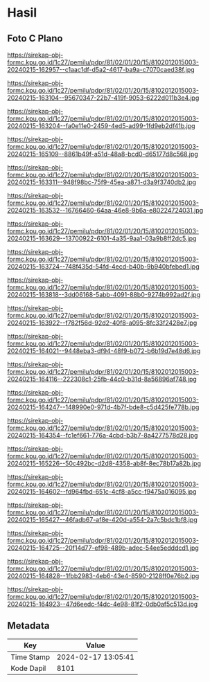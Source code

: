 # Hasil

## Foto C Plano

https://sirekap-obj-formc.kpu.go.id/1c27/pemilu/pdpr/81/02/01/20/15/8102012015003-20240215-162957--c1aac1df-d5a2-4617-ba9a-c7070caed38f.jpg

https://sirekap-obj-formc.kpu.go.id/1c27/pemilu/pdpr/81/02/01/20/15/8102012015003-20240215-163104--95670347-22b7-419f-9053-6222d011b3e4.jpg

https://sirekap-obj-formc.kpu.go.id/1c27/pemilu/pdpr/81/02/01/20/15/8102012015003-20240215-163204--fa0e11e0-2459-4ed5-ad99-1fd9eb2df41b.jpg

https://sirekap-obj-formc.kpu.go.id/1c27/pemilu/pdpr/81/02/01/20/15/8102012015003-20240215-165109--8861b49f-a51d-48a8-bcd0-d65177d8c568.jpg

https://sirekap-obj-formc.kpu.go.id/1c27/pemilu/pdpr/81/02/01/20/15/8102012015003-20240215-163311--948f98bc-75f9-45ea-a871-d3a9f3740db2.jpg

https://sirekap-obj-formc.kpu.go.id/1c27/pemilu/pdpr/81/02/01/20/15/8102012015003-20240215-163532--16766460-64aa-46e8-9b6a-e80224724031.jpg

https://sirekap-obj-formc.kpu.go.id/1c27/pemilu/pdpr/81/02/01/20/15/8102012015003-20240215-163629--13700922-6101-4a35-9aa1-03a9b8ff2dc5.jpg

https://sirekap-obj-formc.kpu.go.id/1c27/pemilu/pdpr/81/02/01/20/15/8102012015003-20240215-163724--748f435d-54fd-4ecd-b40b-9b940bfebed1.jpg

https://sirekap-obj-formc.kpu.go.id/1c27/pemilu/pdpr/81/02/01/20/15/8102012015003-20240215-163818--3dd06168-5abb-4091-88b0-9274b992ad2f.jpg

https://sirekap-obj-formc.kpu.go.id/1c27/pemilu/pdpr/81/02/01/20/15/8102012015003-20240215-163922--f782f56d-92d2-40f8-a095-8fc33f2428e7.jpg

https://sirekap-obj-formc.kpu.go.id/1c27/pemilu/pdpr/81/02/01/20/15/8102012015003-20240215-164021--9448eba3-df94-48f9-b072-b6b19d7e48d6.jpg

https://sirekap-obj-formc.kpu.go.id/1c27/pemilu/pdpr/81/02/01/20/15/8102012015003-20240215-164116--222308c1-25fb-44c0-b31d-8a56896af748.jpg

https://sirekap-obj-formc.kpu.go.id/1c27/pemilu/pdpr/81/02/01/20/15/8102012015003-20240215-164247--148990e0-971d-4b7f-bde8-c5d425fe778b.jpg

https://sirekap-obj-formc.kpu.go.id/1c27/pemilu/pdpr/81/02/01/20/15/8102012015003-20240215-164354--fc1ef661-776a-4cbd-b3b7-8a4277578d28.jpg

https://sirekap-obj-formc.kpu.go.id/1c27/pemilu/pdpr/81/02/01/20/15/8102012015003-20240215-165226--50c492bc-d2d8-4358-ab8f-8ec78b17a82b.jpg

https://sirekap-obj-formc.kpu.go.id/1c27/pemilu/pdpr/81/02/01/20/15/8102012015003-20240215-164602--fd964fbd-651c-4cf8-a5cc-f9475a016095.jpg

https://sirekap-obj-formc.kpu.go.id/1c27/pemilu/pdpr/81/02/01/20/15/8102012015003-20240215-165427--46fadb67-af8e-420d-a554-2a7c5bdc1bf8.jpg

https://sirekap-obj-formc.kpu.go.id/1c27/pemilu/pdpr/81/02/01/20/15/8102012015003-20240215-164725--20f14d77-ef98-489b-adec-54ee5edddcd1.jpg

https://sirekap-obj-formc.kpu.go.id/1c27/pemilu/pdpr/81/02/01/20/15/8102012015003-20240215-164828--1fbb2983-4eb6-43e4-8590-2128ff0e76b2.jpg

https://sirekap-obj-formc.kpu.go.id/1c27/pemilu/pdpr/81/02/01/20/15/8102012015003-20240215-164923--47d6eedc-f4dc-4e98-81f2-0db0af5c513d.jpg


## Metadata

| Key        | Value               |
| ---------- | ------------------- |
| Time Stamp | 2024-02-17 13:05:41 |
| Kode Dapil | 8101                |



